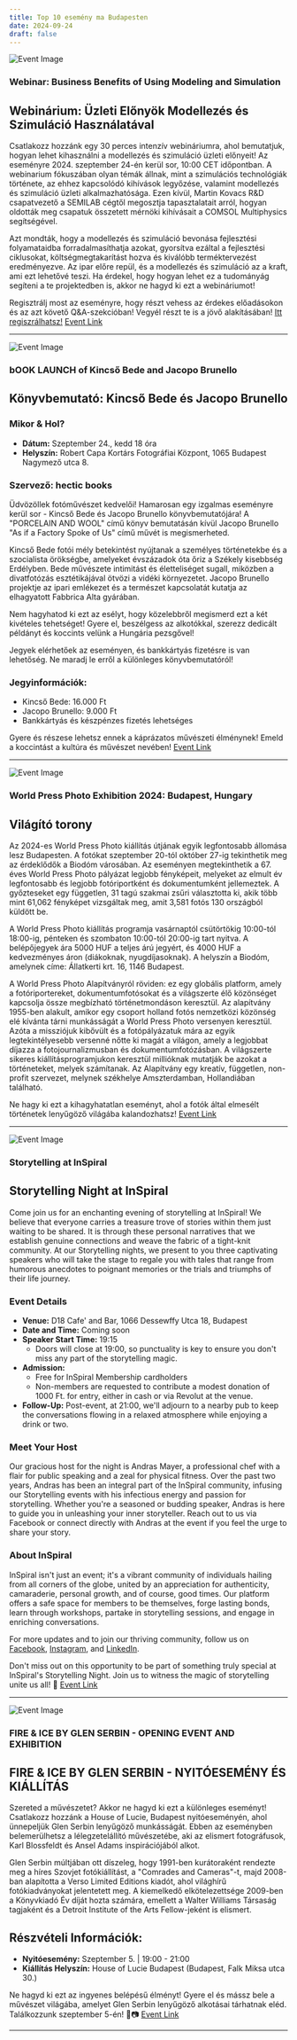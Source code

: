 ```yaml
---
title: Top 10 esemény ma Budapesten
date: 2024-09-24
draft: false
---
```


![Event Image](https://scontent-cdg4-3.xx.fbcdn.net/v/t39.30808-6/458187150_1037520518374639_5305949431111572522_n.jpg?stp=dst-jpg_s960x960&_nc_cat=106&ccb=1-7&_nc_sid=75d36f&_nc_ohc=GEROMBIvFnoQ7kNvgFcX74Y&_nc_ht=scontent-cdg4-3.xx&_nc_gid=ASeeFSdxKzHqVZu9iYhuRTl&oh=00_AYCu4jwaNNUzBG8B_oKUk_j4-CI2V2vdGR6F5rRnlY25mA&oe=66F81F1B)

 ### Webinar:  Business Benefits of Using Modeling and Simulation

## Webinárium: Üzleti Előnyök Modellezés és Szimuláció Használatával

Csatlakozz hozzánk egy 30 perces intenzív webináriumra, ahol bemutatjuk, hogyan lehet kihasználni a modellezés és szimuláció üzleti előnyeit! Az eseményre 2024. szeptember 24-én kerül sor, 10:00 CET időpontban. A webinarium fókuszában olyan témák állnak, mint a szimulációs technológiák története, az ehhez kapcsolódó kihívások legyőzése, valamint modellezés és szimuláció üzleti alkalmazhatósága. Ezen kívül, Martin Kovacs R&D csapatvezető a SEMILAB cégtől megosztja tapasztalatait arról, hogyan oldották meg csapatuk összetett mérnöki kihívásait a COMSOL Multiphysics segítségével.

Azt mondták, hogy a modellezés és szimuláció bevonása fejlesztési folyamataidba forradalmasíthatja azokat, gyorsítva ezáltal a fejlesztési ciklusokat, költségmegtakarítást hozva és kiválóbb terméktervezést eredményezve. Az ipar előre repül, és a modellezés és szimuláció az a kraft, ami ezt lehetővé teszi. Ha érdekel, hogy hogyan lehet ez a tudományág segíteni a te projektedben is, akkor ne hagyd ki ezt a webináriumot!

Regisztrálj most az eseményre, hogy részt vehess az érdekes előadásokon és az azt követő Q&A-szekcióban! Vegyél részt te is a jövő alakításában! [Itt regiszrálhatsz!](https://bit.ly/3TcNmPK)
[Event Link](https://facebook.com/events/1029615155531124)

---
![Event Image](https://scontent-cdg4-1.xx.fbcdn.net/v/t39.30808-6/458791154_122129216162337019_536544501496171363_n.jpg?stp=dst-jpg_s960x960&_nc_cat=108&ccb=1-7&_nc_sid=75d36f&_nc_ohc=Jqbotot_l68Q7kNvgFr822x&_nc_ht=scontent-cdg4-1.xx&_nc_gid=AdSOAdVYEp3nVDLiqZG66BB&oh=00_AYAPWkRx5cYyIIq_t8v4ehZCCcLWWnUAE-705crz-wiQDw&oe=66F825AF)

 ### bOOK LAUNCH of Kincső Bede and Jacopo Brunello

## Könyvbemutató: Kincső Bede és Jacopo Brunello

### **Mikor & Hol?**
- **Dátum:** Szeptember 24., kedd 18 óra
- **Helyszín:** Robert Capa Kortárs Fotográfiai Központ, 1065 Budapest Nagymező utca 8.

### **Szervező:** hectic books

Üdvözöllek fotóművészet kedvelői! Hamarosan egy izgalmas eseményre kerül sor - Kincső Bede és Jacopo Brunello könyvbemutatójára! A "PORCELAIN AND WOOL" című könyv bemutatásán kívül Jacopo Brunello "As if a Factory Spoke of Us" című művét is megismerheted.

Kincső Bede fotói mély betekintést nyújtanak a személyes történetekbe és a szocialista örökségbe, amelyeket évszázadok óta őriz a Székely kisebbség Erdélyben. Bede művészete intimitást és életteliséget sugall, miközben a divatfotózás esztétikájával ötvözi a vidéki környezetet. Jacopo Brunello projektje az ipari emlékezet és a természet kapcsolatát kutatja az elhagyatott Fabbrica Alta gyárában.

Nem hagyhatod ki ezt az esélyt, hogy közelebbről megismerd ezt a két kivételes tehetséget! Gyere el, beszélgess az alkotókkal, szerezz dedicált példányt és koccints velünk a Hungária pezsgővel!

Jegyek elérhetőek az eseményen, és bankkártyás fizetésre is van lehetőség. Ne maradj le erről a különleges könyvbemutatóról!

### **Jegyinformációk:**
- Kincső Bede: 16.000 Ft
- Jacopo Brunello: 9.000 Ft
- Bankkártyás és készpénzes fizetés lehetséges

Gyere és részese lehetsz ennek a káprázatos művészeti élménynek! Emeld a koccintást a kultúra és művészet nevében!
[Event Link](https://facebook.com/events/1788442311963554)

---
![Event Image](https://scontent-cdg4-2.xx.fbcdn.net/v/t39.30808-6/453234887_1079768283519067_8224867178223583682_n.jpg?stp=dst-jpg_s960x960&_nc_cat=101&ccb=1-7&_nc_sid=75d36f&_nc_ohc=vShbCRGtFMoQ7kNvgGzLPeK&_nc_ht=scontent-cdg4-2.xx&oh=00_AYBO-aaHXDKBWN5wxTs0fQVEzmmYMRT-sO2HuiI-JFGlug&oe=66F7F410)

 ### World Press Photo Exhibition 2024: Budapest, Hungary

## Világító torony

Az 2024-es World Press Photo kiállítás útjának egyik legfontosabb állomása lesz Budapesten. A fotókat szeptember 20-tól október 27-ig tekinthetik meg az érdeklődők a Biodóm városában. Az eseményen megtekinthetik a 67. éves World Press Photo pályázat legjobb fényképeit, melyeket az elmult év legfontosabb és legjobb fotóriportként és dokumentumként jellemeztek. A győzteseket egy független, 31 tagú szakmai zsűri választotta ki, akik több mint 61,062 fényképet vizsgáltak meg, amit 3,581 fotós 130 országból küldött be.

A World Press Photo kiállítás programja vasárnaptól csütörtökig 10:00-tól 18:00-ig, pénteken és szombaton 10:00-tól 20:00-ig tart nyitva. A belépőjegyek ára 5000 HUF a teljes árú jegyért, és 4000 HUF a kedvezményes áron (diákoknak, nyugdíjasoknak). A helyszín a Biodóm, amelynek címe: Állatkerti krt. 16, 1146 Budapest.

A World Press Photo Alapítványról röviden: ez egy globális platform, amely a fotóriportereket, dokumentumfotósokat és a világszerte élő közönséget kapcsolja össze megbízható történetmondáson keresztül. Az alapítvány 1955-ben alakult, amikor egy csoport holland fotós nemzetközi közönség elé kívánta tárni munkásságát a World Press Photo versenyen keresztül. Azóta a missziójuk kibővült és a fotópályázatuk mára az egyik legtekintélyesebb versenné nőtte ki magát a világon, amely a legjobbat díjazza a fotojournalizmusban és dokumentumfotózásban. A világszerte sikeres kiállításprogramjukon keresztül millióknak mutatják be azokat a történeteket, melyek számítanak. Az Alapítvány egy kreatív, független, non-profit szervezet, melynek székhelye Amszterdamban, Hollandiában található.

Ne hagy ki ezt a kihagyhatatlan eseményt, ahol a fotók által elmesélt történetek lenyűgöző világába kalandozhatsz!
[Event Link](https://facebook.com/events/508332141597194)

---
![Event Image](https://scontent-cdg4-1.xx.fbcdn.net/v/t39.30808-6/458335389_929642999207602_8918758628789823249_n.jpg?stp=dst-jpg_s960x960&_nc_cat=108&ccb=1-7&_nc_sid=75d36f&_nc_ohc=PV9-OHP2SgEQ7kNvgE2lHYe&_nc_ht=scontent-cdg4-1.xx&oh=00_AYBguzzj3ho_b9pushhshFf4u3J-BdchMWrxazw0HzgtmQ&oe=66F827B2)

 ### Storytelling at InSpiral

## Storytelling Night at InSpiral 

Come join us for an enchanting evening of storytelling at InSpiral! We believe that everyone carries a treasure trove of stories within them just waiting to be shared. It is through these personal narratives that we establish genuine connections and weave the fabric of a tight-knit community. At our Storytelling nights, we present to you three captivating speakers who will take the stage to regale you with tales that range from humorous anecdotes to poignant memories or the trials and triumphs of their life journey.

### Event Details
- **Venue:** D18 Cafe' and Bar, 1066 Dessewffy Utca 18, Budapest
- **Date and Time:** Coming soon
- **Speaker Start Time:** 19:15
   - Doors will close at 19:00, so punctuality is key to ensure you don't miss any part of the storytelling magic.
- **Admission:**
   - Free for InSpiral Membership cardholders
   - Non-members are requested to contribute a modest donation of 1000 Ft. for entry, either in cash or via Revolut at the venue.
- **Follow-Up:** Post-event, at 21:00, we'll adjourn to a nearby pub to keep the conversations flowing in a relaxed atmosphere while enjoying a drink or two.

### Meet Your Host
Our gracious host for the night is Andras Mayer, a professional chef with a flair for public speaking and a zeal for physical fitness. Over the past two years, Andras has been an integral part of the InSpiral community, infusing our Storytelling events with his infectious energy and passion for storytelling. Whether you're a seasoned or budding speaker, Andras is here to guide you in unleashing your inner storyteller. Reach out to us via Facebook or connect directly with Andras at the event if you feel the urge to share your story.

### About InSpiral 
InSpiral isn't just an event; it's a vibrant community of individuals hailing from all corners of the globe, united by an appreciation for authenticity, camaraderie, personal growth, and of course, good times. Our platform offers a safe space for members to be themselves, forge lasting bonds, learn through workshops, partake in storytelling sessions, and engage in enriching conversations. 

For more updates and to join our thriving community, follow us on [Facebook](https://www.facebook.com/InSpiralClub/), [Instagram](https://www.instagram.com/inspiralclub/), and [LinkedIn](https://www.linkedin.com/company/inspiral-club/).

Don't miss out on this opportunity to be part of something truly special at InSpiral's Storytelling Night. Join us to witness the magic of storytelling unite us all! 🌟
[Event Link](https://facebook.com/events/371069822718549)

---
![Event Image](https://scontent-cdg4-2.xx.fbcdn.net/v/t39.30808-6/454611557_1013159324147060_5465606922016765807_n.jpg?stp=dst-jpg_s960x960&_nc_cat=109&ccb=1-7&_nc_sid=75d36f&_nc_ohc=U7dzM3ioAnQQ7kNvgFZVGZa&_nc_ht=scontent-cdg4-2.xx&_nc_gid=AMRL6nlVS0AJhxCiDrzVYsn&oh=00_AYAET8rrGvCjmxdRJvTThkEsv_ONnR6ctVs_6SpEsf5c2w&oe=66F81BE1)

 ### FIRE & ICE BY GLEN SERBIN - OPENING EVENT AND EXHIBITION

## FIRE & ICE BY GLEN SERBIN - NYITÓESEMÉNY ÉS KIÁLLÍTÁS

Szereted a művészetet? Akkor ne hagyd ki ezt a különleges eseményt! Csatlakozz hozzánk a House of Lucie, Budapest nyitóeseményén, ahol ünnepeljük Glen Serbin lenyűgöző munkásságát. Ebben az eseményben belemerülhetsz a lélegzetelállító művészetébe, aki az elismert fotográfusok, Karl Blossfeldt és Ansel Adams inspirációjából alkot.

Glen Serbin múltjában ott díszeleg, hogy 1991-ben kurátoraként rendezte meg a híres Szovjet fotókiállítást, a "Comrades and Cameras"-t, majd 2008-ban alapította a Verso Limited Editions kiadót, ahol világhírű fotókiadványokat jelentetett meg. A kiemelkedő elkötelezettsége 2009-ben a Könyvkiadó Év díját hozta számára, emellett a Walter Williams Társaság tagjaként és a Detroit Institute of the Arts Fellow-jeként is elismert.

## Részvételi Információk:
- **Nyitóesemény:** Szeptember 5. | 19:00 - 21:00
- **Kiállítás Helyszín:** House of Lucie Budapest (Budapest, Falk Miksa utca 30.)

Ne hagyd ki ezt az ingyenes belépésű élményt! Gyere el és mássz bele a művészet világába, amelyet Glen Serbin lenyűgöző alkotásai tárhatnak eléd. Találkozzunk szeptember 5-én! 🎨📷
[Event Link](https://facebook.com/events/866463842039002)

---

